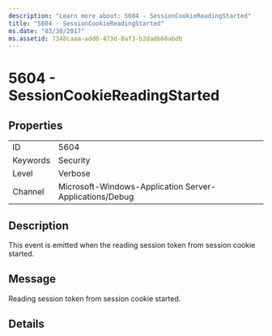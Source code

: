 ```yaml
---
description: "Learn more about: 5604 - SessionCookieReadingStarted"
title: "5604 - SessionCookieReadingStarted"
ms.date: "03/30/2017"
ms.assetid: 7348caaa-add0-473d-8af3-b2dadb68abdb
---
```

# 5604 - SessionCookieReadingStarted

## Properties  
  
|||  
|-|-|  
|ID|5604|  
|Keywords|Security|  
|Level|Verbose|  
|Channel|Microsoft-Windows-Application Server-Applications/Debug|  
  
## Description  

 This event is emitted when the reading session token from session cookie started.  
  
## Message  

 Reading session token from session cookie started.  
  
## Details
